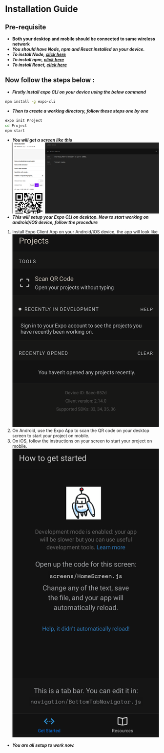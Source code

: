 # Installation Guide

## Pre-requisite
- **Both your desktop and mobile should be connected to same wireless network**
- ***You should have Node, npm and React installed on your device.***
- ***To install Node, [click here](https://nodejs.org/en/)***
- ***To install npm, [click here](https://www.npmjs.com/get-npm)***
- ***To install React, [click here](https://reactjs.org/docs/create-a-new-react-app.html)*** 

## Now follow the steps below : 
- ***Firstly install expo CLI on your device using the below command***
```bash
npm install -g expo-cli
```
- ***Then to create a working directory, follow these steps one by one***
```bash
expo init Project
cd Project
npm start
```
- ***You will get a screen like this***<br />
![Alt text](assests/images/Img2.png?raw=true)
- ***This will setup your Expo CLI on desktop. Now to start working on android/iOS device, follow the procedure***
1. Install Expo Client App on your Android/iOS device, the app will look like<br /> 
![Alt text](assests/images/Img.png?raw=true)
2. On Android, use the Expo App to scan the QR code on your desktop screen to start your project on mobile.
3. On iOS, follow the instructions on your screen to start your project on mobile.
![Alt text](assests/images/Img1.png?raw=true)

- ***You are all setup to work now.***